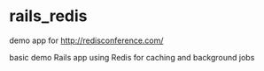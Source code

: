 # rails_redis
demo app for http://redisconference.com/

basic demo Rails app using Redis for caching and background jobs
